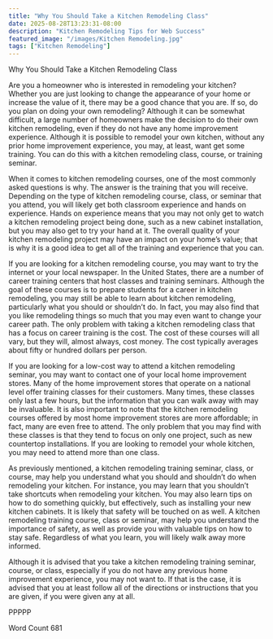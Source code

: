 ```yaml
---
title: "Why You Should Take a Kitchen Remodeling Class"
date: 2025-08-28T13:23:31-08:00
description: "Kitchen Remodeling Tips for Web Success"
featured_image: "/images/Kitchen Remodeling.jpg"
tags: ["Kitchen Remodeling"]
---
```


Why You Should Take a Kitchen Remodeling Class

Are you a homeowner who is interested in remodeling your kitchen?  Whether you are just looking to change the appearance of your home or increase the value of it, there may be a good chance that you are.  If so, do you plan on doing your own remodeling?  Although it can be somewhat difficult, a large number of homeowners make the decision to do their own kitchen remodeling, even if they do not have any home improvement experience. Although it is possible to remodel your own kitchen, without any prior home improvement experience, you may, at least, want get some training.  You can do this with a kitchen remodeling class, course, or training seminar. 

When it comes to kitchen remodeling courses, one of the most commonly asked questions is why.  The answer is the training that you will receive.  Depending on the type of kitchen remodeling course, class, or seminar that you attend, you will likely get both classroom experience and hands on experience. Hands on experience means that you may not only get to watch a kitchen remodeling project being done, such as a new cabinet installation, but you may also get to try your hand at it.  The overall quality of your kitchen remodeling project may have an impact on your home’s value; that is why it is a good idea to get all of the training and experience that you can.  

If you are looking for a kitchen remodeling course, you may want to try the internet or your local newspaper.  In the United States, there are a number of career training centers that host classes and training seminars. Although the goal of these courses is to prepare students for a career in kitchen remodeling, you may still be able to learn about kitchen remodeling, particularly what you should or shouldn’t do. In fact, you may also find that you like remodeling things so much that you may even want to change your career path.  The only problem with taking a kitchen remodeling class that has a focus on career training is the cost.  The cost of these courses will all vary, but they will, almost always, cost money. The cost typically averages about fifty or hundred dollars per person.

If you are looking for a low-cost way to attend a kitchen remodeling seminar, you may want to contact one of your local home improvement stores. Many of the home improvement stores that operate on a national level offer training classes for their customers.  Many times, these classes only last a few hours, but the information that you can walk away with may be invaluable.  It is also important to note that the kitchen remodeling courses offered by most home improvement stores are more affordable; in fact, many are even free to attend. The only problem that you may find with these classes is that they tend to focus on only one project, such as new countertop installations.  If you are looking to remodel your whole kitchen, you may need to attend more than one class.

As previously mentioned, a kitchen remodeling training seminar, class, or course, may help you understand what you should and shouldn’t do when remodeling your kitchen. For instance, you may learn that you shouldn’t take shortcuts when remodeling your kitchen.  You may also learn tips on how to do something quickly, but effectively, such as installing your new kitchen cabinets.  It is likely that safety will be touched on as well. A kitchen remodeling training course, class or seminar, may help you understand the importance of safety, as well as provide you with valuable tips on how to stay safe.  Regardless of what you learn, you will likely walk away more informed.  

Although it is advised that you take a kitchen remodeling training seminar, course, or class, especially if you do not have any previous home improvement experience, you may not want to.  If that is the case, it is advised that you at least follow all of the directions or instructions that you are given, if you were given any at all.

PPPPP

Word Count 681

